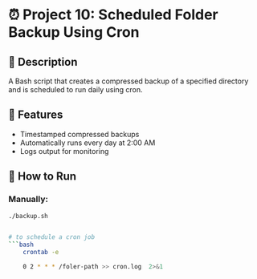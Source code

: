 # ⏰ Project 10: Scheduled Folder Backup Using Cron

## 🧾 Description
A Bash script that creates a compressed backup of a specified directory and is scheduled to run daily using cron.

## 🧰 Features
- Timestamped compressed backups
- Automatically runs every day at 2:00 AM
- Logs output for monitoring

## 🚀 How to Run

### Manually:
```bash
./backup.sh


# to schedule a cron job
```bash 
    crontab -e
```

```bash 
    0 2 * * * /foler-path >> cron.log  2>&1
